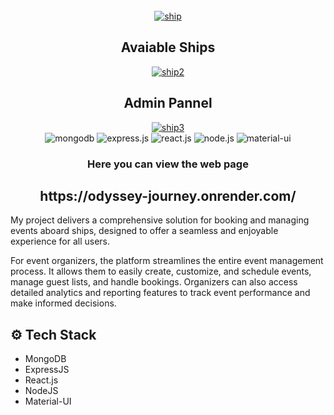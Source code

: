 <div align="center">
  <br />
<a href="https://odyssey-journey.onrender.com/"><a href="https://ibb.co/frJ0tgC"><img src="https://i.ibb.co/p4qXZ73/ship.png" alt="ship" border="0"></a>
  <br />

  <h2> Avaiable Ships </h2>
<a href="https://ibb.co/kyB47x8"><img src="https://i.ibb.co/1nQrgLq/ship2.png" alt="ship2" border="0"></a>

<h2> Admin Pannel </h2>
<a href="https://ibb.co/8gzwtkr"><img src="https://i.ibb.co/chb9Vq6/ship3.png" alt="ship3" border="0"></a>

  <div>
    <img src="https://img.shields.io/badge/-MongoDB-black?style=for-the-badge&logoColor=white&logo=mongodb&color=47A248" alt="mongodb" />
<img src="https://img.shields.io/badge/-Express_JS-black?style=for-the-badge&logoColor=white&logo=express&color=000000" alt="express.js" />
   <img src="https://img.shields.io/badge/-React_JS-black?style=for-the-badge&logoColor=white&logo=react&color=61DAFB" alt="react.js" />
<img src="https://img.shields.io/badge/-Node_JS-black?style=for-the-badge&logoColor=white&logo=node.js&color=339933" alt="node.js" />
<img src="https://img.shields.io/badge/-Material_UI-black?style=for-the-badge&logoColor=white&logo=mui&color=007FFF" alt="material-ui" />

  </div>

  <h3 align="center">Here you can view the web page </h3>
  <h2> https://odyssey-journey.onrender.com/ </h2>
</div>

My project delivers a comprehensive solution for booking and managing events aboard ships, designed to offer a seamless and enjoyable experience for all users.

For event organizers, the platform streamlines the entire event management process. It allows them to easily create, customize, and schedule events, manage guest lists, and handle bookings. Organizers can also access detailed analytics and reporting features to track event performance and make informed decisions.


## <a name="tech-stack">⚙️ Tech Stack</a>

- MongoDB
- ExpressJS
- React.js
- NodeJS
- Material-UI


